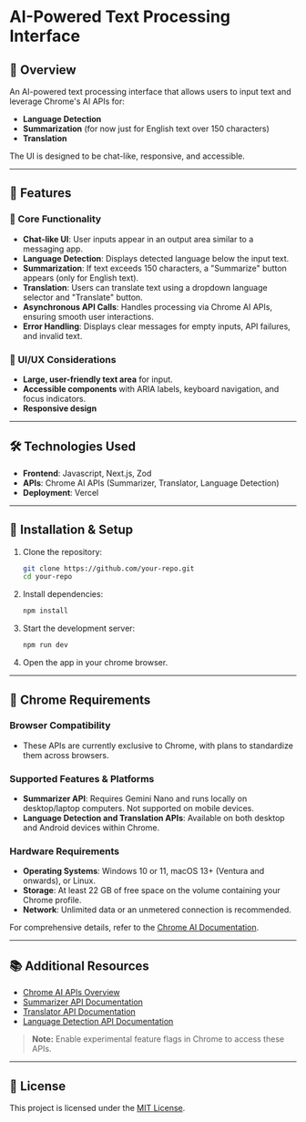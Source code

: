 # AI-Powered Text Processing Interface

## 🚀 Overview

An AI-powered text processing interface that allows users to input text and leverage Chrome's AI APIs for:

- **Language Detection**
- **Summarization** (for now just for English text over 150 characters)
- **Translation**

The UI is designed to be chat-like, responsive, and accessible.

---

## 🎯 Features

### 🔹 Core Functionality

- **Chat-like UI**: User inputs appear in an output area similar to a messaging app.
- **Language Detection**: Displays detected language below the input text.
- **Summarization**: If text exceeds 150 characters, a "Summarize" button appears (only for English text).
- **Translation**: Users can translate text using a dropdown language selector and "Translate" button.
- **Asynchronous API Calls**: Handles processing via Chrome AI APIs, ensuring smooth user interactions.
- **Error Handling**: Displays clear messages for empty inputs, API failures, and invalid text.

### 🎨 UI/UX Considerations

- **Large, user-friendly text area** for input.
- **Accessible components** with ARIA labels, keyboard navigation, and focus indicators.
- **Responsive design**

---

## 🛠️ Technologies Used

- **Frontend**: Javascript, Next.js, Zod
- **APIs**: Chrome AI APIs (Summarizer, Translator, Language Detection)
- **Deployment**: Vercel

---

## 📌 Installation & Setup

1. Clone the repository:
   ```bash
   git clone https://github.com/your-repo.git
   cd your-repo
   ```
2. Install dependencies:
   ```bash
   npm install
   ```
3. Start the development server:
   ```bash
   npm run dev
   ```
4. Open the app in your chrome browser.

---

## 🔧 Chrome Requirements

### Browser Compatibility

- These APIs are currently exclusive to Chrome, with plans to standardize them across browsers.

### Supported Features & Platforms

- **Summarizer API**: Requires Gemini Nano and runs locally on desktop/laptop computers. Not supported on mobile devices.
- **Language Detection and Translation APIs**: Available on both desktop and Android devices within Chrome.

### Hardware Requirements

- **Operating Systems**: Windows 10 or 11, macOS 13+ (Ventura and onwards), or Linux.
- **Storage**: At least 22 GB of free space on the volume containing your Chrome profile.
- **Network**: Unlimited data or an unmetered connection is recommended.

For comprehensive details, refer to the [Chrome AI Documentation](https://developer.chrome.com/docs/ai).

---

## 📚 Additional Resources

- [Chrome AI APIs Overview](https://developer.chrome.com/docs/ai/)
- [Summarizer API Documentation](https://developer.chrome.com/docs/ai/summarizer-api)
- [Translator API Documentation](https://developer.chrome.com/docs/ai/translator-api)
- [Language Detection API Documentation](https://developer.chrome.com/docs/ai/language-detection)

> **Note:** Enable experimental feature flags in Chrome to access these APIs.

---

## 📜 License

This project is licensed under the [MIT License](LICENSE).
